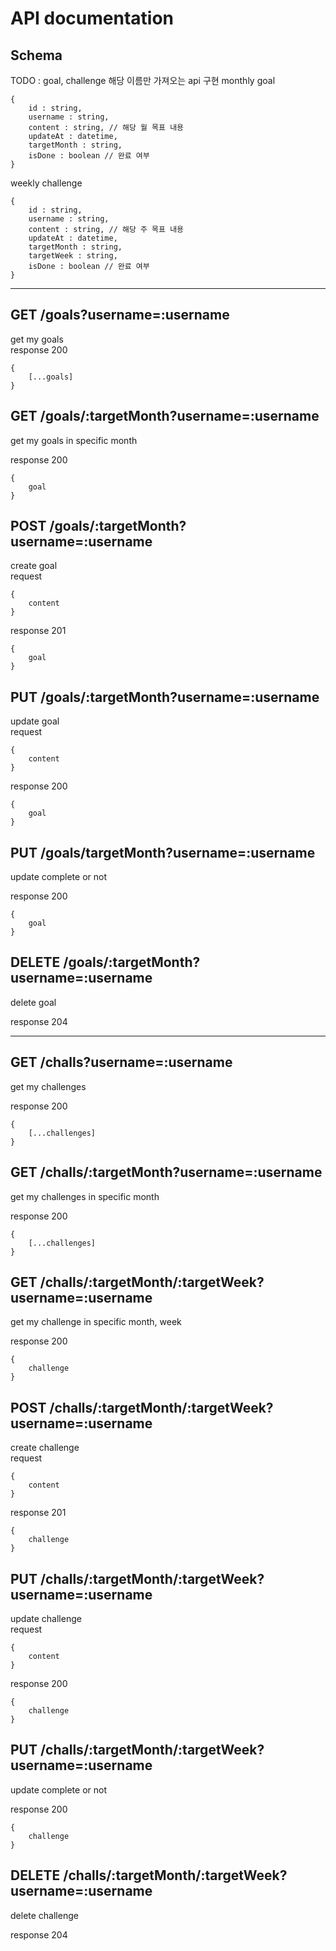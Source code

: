 # API documentation

## Schema

TODO : goal, challenge 해당 이름만 가져오는 api 구현
monthly goal

```
{
    id : string,
    username : string,
    content : string, // 해당 월 목표 내용
    updateAt : datetime,
    targetMonth : string,
    isDone : boolean // 완료 여부
}
```

weekly challenge

```
{
    id : string,
    username : string,
    content : string, // 해당 주 목표 내용
    updateAt : datetime,
    targetMonth : string,
    targetWeek : string,
    isDone : boolean // 완료 여부
}
```

---

## GET /goals?username=:username

get my goals <br>
response 200

```
{
    [...goals]
}
```

## GET /goals/:targetMonth?username=:username

get my goals in specific month <br>

response 200

```
{
    goal
}
```

## POST /goals/:targetMonth?username=:username

create goal <br>
request

```
{
    content
}
```

response 201

```
{
    goal
}
```

## PUT /goals/:targetMonth?username=:username

update goal <br>
request

```
{
    content
}
```

response 200

```
{
    goal
}
```

## PUT /goals/targetMonth?username=:username

update complete or not

response 200

```
{
    goal
}
```

## DELETE /goals/:targetMonth?username=:username

delete goal <br>

response 204

---

## GET /challs?username=:username

get my challenges

response 200

```
{
    [...challenges]
}
```

## GET /challs/:targetMonth?username=:username

get my challenges in specific month

response 200

```
{
    [...challenges]
}
```

## GET /challs/:targetMonth/:targetWeek?username=:username

get my challenge in specific month, week

response 200

```
{
    challenge
}
```

## POST /challs/:targetMonth/:targetWeek?username=:username

create challenge <br>
request

```
{
    content
}
```

response 201

```
{
    challenge
}
```

## PUT /challs/:targetMonth/:targetWeek?username=:username

update challenge <br>
request

```
{
    content
}
```

response 200

```
{
    challenge
}
```

## PUT /challs/:targetMonth/:targetWeek?username=:username

update complete or not

response 200

```
{
    challenge
}
```

## DELETE /challs/:targetMonth/:targetWeek?username=:username

delete challenge <br>

response 204
